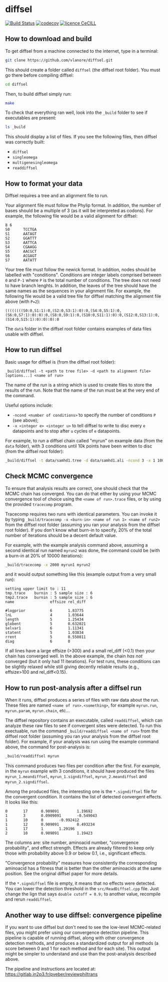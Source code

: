 # diffsel

[![Build Status](https://travis-ci.org/vlanore/diffsel.svg?branch=master)](https://travis-ci.org/vlanore/diffsel) 
[![codecov](https://codecov.io/gh/vlanore/diffsel/branch/master/graph/badge.svg)](https://codecov.io/gh/vlanore/diffsel)
[![licence CeCILL](https://img.shields.io/badge/license-CeCILL--C-blue.svg)](http://www.cecill.info/licences.en.html)

## How to download and build

To get diffsel from a machine connected to the internet, type in a terminal:

```bash
git clone https://github.com/vlanore/diffsel.git
```

This should create a folder called `diffsel` (the diffsel root folder). You must go there before compiling diffsel:

```bash
cd diffsel
```

Then, to build diffsel simply run:

```bash
make
```

To check that everything ran well, look into the `_build`  folder to see if executables are present:

```bash
ls _build
```

This should display a list of files. If you see the following files, then diffsel was correctly built:
* `diffsel`
* `singleomega`
* `multigenesingleomega`
* `readdiffsel`

## How to format your data

Diffsel requires a tree and an alignment file to run.

Your alignment file must follow the Phylip format. In addition, the number of bases should be a multiple of 3 (as it will be interpreted as codons). For example, the following file would be a valid alignment for diffsel:

```phylip
8 6
S0      TCCTGA
S1      AATAGT
S2      GGATTT
S3      AATTCA
S4      CGAAGG
S5      AACGCT
S6      ACGAGT
S7      AATATT
```

Your tree file must follow the newick format. In addition, nodes should be labelled with "conditions". Conditions are integer labels comprised between `0` and `P-1` where `P` is the total number of conditions. The tree does not need to have branch lenghts. In addition, the leaves of the tree should have the same names as the sequences in your alignment file. For example, the following file would be a valid tree file for diffsel matching the alignment file above (with `P=2`):

```newick
((((((((S0:0,S1:1):0,(S2:0,S3:1):0):0,(S4:0,S5:1):0,(S6:0,S7:1):0):0):0,(S8:0,S9:1):0,(S10:0,S11:1):0):0,(S12:0,S13:1):0,(S14:0,S15:1):0):0):0):0
```

The `datà` folder in the diffsel root folder contains examples of data files usable with diffsel.

## How to run diffsel

Basic usage for diffsel is (from the diffsel root folder):

```
_build/diffsel -t <path to tree file> -d <path to alignment file> [options...] <name of run>
```
The name of the run is a string which is used to create files to store the results of the run. Note that the name of the run must be at the very end of the command.

Useful options include:
* `-ncond <number of conditions>̀` to specify the number of conditions `P` (see above);
* `-x <integer e> <integer u>` to tell diffsel to write to disc every `e` datapoints and to stop after `u` cycles of `e` datapoints.

For example, to run a diffsel chain called "myrun" on example data (from the `data` folder), with 3 conditions until 10k points have been written to disc (from the diffsel root folder):

```bash
_build/diffsel -t data/samhd1.tree -d data/samhd1.ali -ncond 3 -x 1 10000 myrun
```

## Check MCMC convergence

To ensure that analysis results are correct, one should check that the MCMC chain has converged.
You can do that either by using your MCMC convergence tool of choice using the `<name of run>.trace` files,
or by using the provided `tracecomp` program.

Tracecomp requires two runs with identical parameters.
You can invoke it by typing `_build/tracecomp -x <burn-in> <name of run 1> <name of run2>` from the diffsel root folder (assuming you ran your analysis from the diffsel root folder). If you don't know what burn-in to specify, 20% of the total number of iterations should be a decent default value.

For example, with the example analysis command above, assuming a second identical run named `myrun2` was done, the command could be (with a burn-in at 20% of 10000 iterations):

```bash
_build/tracecomp -x 2000 myrun1 myrun2
```

and it would output something like this (example output from a very small run):

```
setting upper limit to : 11
tmp.trace	 burnin : 5	sample size : 6
tmp2.trace	 burnin : 5	sample size : 6
name                effsize	rel_diff

#logprior           6		1.83775
lnL                 4		1.03644
length              5		1.25434
globent             5		0.632021
selvar1             6		1.11341
statent             5		1.03834
rrent               5		0.550811
diag                6		0
```

If all lines have a large effsize (>300) and a small rel_diff (<0.1) then your chain has converged well.
In the above example, the chain *has not* converged (but it only had 11 iterations).
For test runs, these conditions can be slightly relaxed while still giving decently reliable results (e.g., effsize>100 and rel_diff<0.15).

## How to run post-analysis after a diffsel run

When it runs, diffsel produces a series of files with raw data about the run. These files are named `<name of run>.<something>`, for example `myrun.run`, `myrun.param`, `myrun.chain`, etc...

The diffsel repository contains an executable, called `readdiffsel`, which can analyze these raw files to see if convergent sites were detected. To run this exectuable, run the command `_build/readdiffsel <name of run>` from the diffsel root folder (assuming you ran your analysis from the diffsel root folder). For example, if your analysis was run using the example command above, the command for post-analysis is:

```bash
_build/readdiffsel myrun
```

This command produces two files per condition after the first. For example, in the `myrun` example with 3 conditions, it should have produced the files `myrun_1.meandiffsel`, `myrun_1.signdiffsel`, `myrun_2.meandiffsel` and `myrun_2.signdiffsel`.

Among the produced files, the interesting one is the `*.signdiffsel` file for the convergent condition.
It contains the list of detected convergent effects.
It looks like this:

```tsv
0       17      0.909091        1.19692
1       3       0.0909091       -0.549043
1       10      0       -0.992412
1       12      0.909091        0.493234
1       17      1       1.29196
2       10      0.909091        1.19423
```

The columns are: site number, aminoacid number, "convergence probability", and effect strength.
Effects are already filtered to keep only those with probability above 0.9 or below 0.1, i.e., significant effects.

"Convergence probability" measures how consistently the corresponding aminoacid has a fitness that is better than the other aminoacids at the same position. See the original diffsel paper for more details.

If the `*.signdiffsel` file is empty, it means that no effects were detected.
You can lower the detection threshold in the `src/ReadDiffsel.cpp` file. Just change the lign that says `double cutoff = 0.9;` to another value, recompile and rerun `readdiffsel`.

## Another way to use diffsel: convergence pipeline

If you want to use diffsel but don't need to see the low-level MCMC-related files, you might prefer using our convergence detection pipeline.
This pipeline is capable of running diffsel, along with other convergence detection methods, and produces a standardized output for all methods (a score between 0 and 1 for each method and for each site).
This output might be simpler to understand and use than the post-analysis described above.

The pipeline and instructions are located at: https://gitlab.in2p3.fr/pveber/reviewphiltrans
